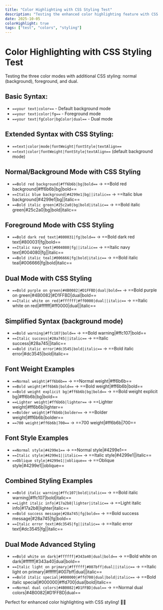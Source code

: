 ```yaml
---
title: "Color Highlighting with CSS Styling Test"
description: "Testing the enhanced color highlighting feature with CSS styling modes"
date: 2025-10-05
colorHighlight: true
tags: ["test", "colors", "styling"]
---
```


# Color Highlighting with CSS Styling Test

Testing the three color modes with additional CSS styling: normal (background), foreground, and dual.

## Basic Syntax: 

- `==your text|color==` - Default background mode
- `==your text|color|fg==` - Foreground mode
- `==your text|fgColor|bgColor|dual==` - Dual mode

## Extended Syntax with CSS Styling:

- `==text|color|mode|fontWeight|fontStyle|textAlign==`
- `==text|color|fontWeight|fontStyle|textAlign==` (default background mode)

## Normal/Background Mode with CSS Styling
- `==Bold red background|#ff6b6b|bg|bold==` → ==Bold red background|#ff6b6b|bg|bold==
- `==Italic blue background|#4299e1|bg||italic==` → ==Italic blue background|#4299e1|bg||italic==
- `==Bold italic green|#25c2a0|bg|bold|italic==` → ==Bold italic green|#25c2a0|bg|bold|italic==

## Foreground Mode with CSS Styling
- `==Bold dark red text|#800031|fg|bold==` → ==Bold dark red text|#800031|fg|bold==
- `==Italic navy text|#004080|fg||italic==` → ==Italic navy text|#004080|fg||italic==
- `==Bold italic teal|#006666|fg|bold|italic==` → ==Bold italic teal|#006666|fg|bold|italic==

## Dual Mode with CSS Styling
- `==Bold purple on green|#4B0082|#D1FFBD|dual|bold==` → ==Bold purple on green|#4B0082|#D1FFBD|dual|bold==
- `==Italic white on red|#ffffff|#ff0000|dual||italic==` → ==Italic white on red|#ffffff|#ff0000|dual||italic==

## Simplified Syntax (background mode)
- `==Bold warning|#ffc107|bold==` → ==Bold warning|#ffc107|bold==
- `==Italic success|#28a745||italic==` → ==Italic success|#28a745||italic==
- `==Bold italic error|#dc3545|bold|italic==` → ==Bold italic error|#dc3545|bold|italic==

## Font Weight Examples
- `==Normal weight|#ff6b6b==` → ==Normal weight|#ff6b6b==
- `==Bold weight|#ff6b6b|bold==` → ==Bold weight|#ff6b6b|bold==
- `==Bold weight explicit bg|#ff6b6b|bg|bold==` → ==Bold weight explicit bg|#ff6b6b|bg|bold==
- `==Lighter weight|#ff6b6b|lighter==` → ==Lighter weight|#ff6b6b|lighter==
- `==Bolder weight|#ff6b6b|bolder==` → ==Bolder weight|#ff6b6b|bolder==
- `==700 weight|#ff6b6b|700==` → ==700 weight|#ff6b6b|700==

## Font Style Examples
- `==Normal style|#4299e1==` → ==Normal style|#4299e1==
- `==Italic style|#4299e1||italic==` → ==Italic style|#4299e1||italic==
- `==Oblique style|#4299e1||oblique==` → ==Oblique style|#4299e1||oblique==

## Combined Styling Examples
- `==Bold italic warning|#ffc107|bold|italic==` → ==Bold italic warning|#ffc107|bold|italic==
- `==Light italic info|#17a2b8|lighter|italic==` → ==Light italic info|#17a2b8|lighter|italic==
- `==Bold success message|#28a745|fg|bold==` → ==Bold success message|#28a745|fg|bold==
- `==Italic error text|#dc3545|fg||italic==` → ==Italic error text|#dc3545|fg||italic==

## Dual Mode Advanced Styling
- `==Bold white on dark|#ffffff|#343a40|dual|bold==` → ==Bold white on dark|#ffffff|#343a40|dual|bold==
- `==Italic light on primary|#ffffff|#007bff|dual||italic==` → ==Italic light on primary|#ffffff|#007bff|dual||italic==
- `==Bold italic special|#000000|#ffd700|dual|bold|italic==` → ==Bold italic special|#000000|#ffd700|dual|bold|italic==
- `==Normal dual colors|#4B0082|#D1FFBD|dual==` → ==Normal dual colors|#4B0082|#D1FFBD|dual==

Perfect for enhanced color highlighting with CSS styling! 🎨✨